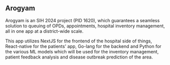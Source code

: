 ## Arogyam

Arogyam is an SIH 2024 project (PID 1620), which guarantees a seamless solution to queuing of OPDs, appointments, hospital inventory management, all in one app at a district-wide scale.

This app utilizes NextJS for the frontend of the hospital side of things, React-native for the patients' app, Go-lang for the backend and Python for the various ML models which will be used for the inventory management, patient feedback analysis and disease outbreak prediction of the area.
